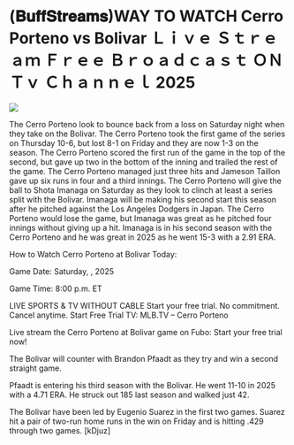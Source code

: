 # (𝐁𝐮𝐟𝐟𝐒𝐭𝐫𝐞𝐚𝐦𝐬)WAY TO WATCH Cerro Porteno vs Bolivar Ｌｉｖｅ Ｓｔｒｅａｍ Ｆｒｅｅ Ｂｒｏａｄｃａｓｔ ＯＮ Ｔｖ Ｃｈａｎｎｅｌ  2025  
  
  
[![](https://i.imgur.com/qSNzIqt.png)](https://movie.rssnews.media/OeIudnP.php)  
  
The Cerro Porteno look to bounce back from a loss on Saturday night when they take on the Bolivar. The Cerro Porteno took the first game of the series on Thursday 10-6, but lost 8-1 on Friday and they are now 1-3 on the season. The Cerro Porteno scored the first run of the game in the top of the second, but gave up two in the bottom of the inning and trailed the rest of the game. The Cerro Porteno managed just three hits and Jameson Taillon gave up six runs in four and a third innings. The Cerro Porteno will give the ball to Shota Imanaga on Saturday as they look to clinch at least a series split with the Bolivar. Imanaga will be making his second start this season after he pitched against the Los Angeles Dodgers in Japan. The Cerro Porteno would lose the game, but Imanaga was great as he pitched four innings without giving up a hit. Imanaga is in his second season with the Cerro Porteno and he was great in 2025 as he went 15-3 with a 2.91 ERA.

How to Watch Cerro Porteno at Bolivar Today:

Game Date: Saturday, , 2025

Game Time: 8:00 p.m. ET

LIVE SPORTS & TV WITHOUT CABLE
Start your free trial. No commitment. Cancel anytime.
Start Free Trial
TV: MLB.TV – Cerro Porteno

Live stream the Cerro Porteno at Bolivar game on Fubo: Start your free trial now!

The Bolivar will counter with Brandon Pfaadt as they try and win a second straight game.

Pfaadt is entering his third season with the Bolivar. He went 11-10 in 2025 with a 4.71 ERA. He struck out 185 last season and walked just 42.

The Bolivar have been led by Eugenio Suarez in the first two games. Suarez hit a pair of two-run home runs in the win on Friday and is hitting .429 through two games. [kDjuz]
